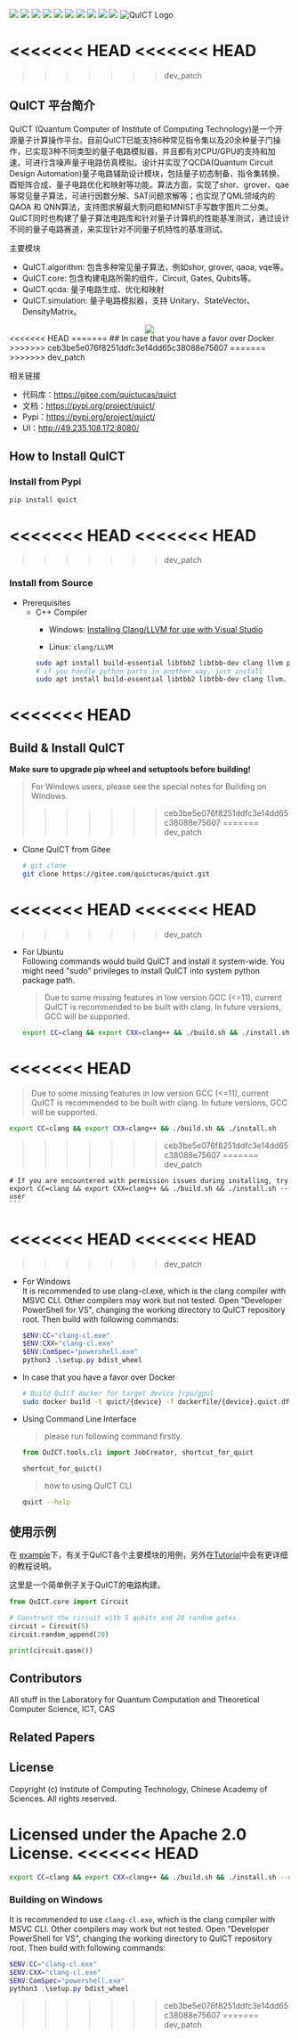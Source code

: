 [![](https://img.shields.io/badge/license-Apache%202.0-lightgrey)](./LICENSE) ![](https://img.shields.io/badge/platform-windows_|_linux-lightgrey) ![](https://img.shields.io/badge/Python-3.7_|_3.8_|_3.9-blue) ![](https://img.shields.io/badge/version-v1.0.0-blue) ![](https://img.shields.io/badge/Docs-failed-red) [![](https://img.shields.io/badge/UI-Ready-gree)](http://49.235.108.172:8080/) ![](https://img.shields.io/badge/UnitTest-pass-gree) ![](https://img.shields.io/badge/Pypi-v1.0.0-blue) ![](https://img.shields.io/badge/Build-Clang++-orange) ![](https://img.shields.io/badge/Docker-CPU_|_GPU-orange)
![QuICT Logo](./docs/source/images/IMG_1986.PNG)

<<<<<<< HEAD
<<<<<<< HEAD
=======
>>>>>>> dev_patch
## QuICT 平台简介
QuICT (Quantum Computer of Institute of Computing Technology)是一个开源量子计算操作平台。目前QuICT已能支持6种常见指令集以及20余种量子门操作，已实现3种不同类型的量子电路模拟器，并且都有对CPU/GPU的支持和加速，可进行含噪声量子电路仿真模拟。设计并实现了QCDA(Quantum Circuit Design Automation)量子电路辅助设计模块，包括量子初态制备、指令集转换、酉矩阵合成、量子电路优化和映射等功能。算法方面，实现了shor、grover、qae等常见量子算法，可进行因数分解、SAT问题求解等；也实现了QML领域内的QAOA 和 QNN算法，支持图求解最大割问题和MNIST手写数字图片二分类。 QuICT同时也构建了量子算法电路库和针对量子计算机的性能基准测试，通过设计不同的量子电路赛道，来实现针对不同量子机特性的基准测试。

主要模块
- QuICT.algorithm: 包含多种常见量子算法，例如shor, grover, qaoa, vqe等。
- QuICT.core: 包含构建电路所需的组件，Circuit, Gates, Qubits等。
- QuICT.qcda: 量子电路生成、优化和映射
- QuICT.simulation: 量子电路模拟器，支持 Unitary、StateVector、DensityMatrix。

<div align=center><img src="./docs/source/images/img_overview.png"></div>
<<<<<<< HEAD
=======
## In case that you have a favor over Docker
>>>>>>> ceb3be5e076f8251ddfc3e14dd65c38088e75607
=======
>>>>>>> dev_patch

相关链接
- 代码库：https://gitee.com/quictucas/quict
- 文档：https://pypi.org/project/quict/
- Pypi：https://pypi.org/project/quict/
- UI：http://49.235.108.172:8080/

## How to Install QuICT
### Install from Pypi
```
pip install quict
```

<<<<<<< HEAD
<<<<<<< HEAD
=======
>>>>>>> dev_patch
### Install from Source
- Prerequisites
  - C++ Compiler
    - Windows: [Installing Clang/LLVM for use with Visual Studio](https://devblogs.microsoft.com/cppblog/clang-llvm-support-in-visual-studio/)

    - Linux: `clang/LLVM`
    ```sh
    sudo apt install build-essential libtbb2 libtbb-dev clang llvm python3 python3-setuptools python3-numpy python3-scipy
    # if you handle python parts in another way, just install
    sudo apt install build-essential libtbb2 libtbb-dev clang llvm.
    ```
<<<<<<< HEAD
=======
## Build & Install QuICT

**Make sure to upgrade pip wheel and setuptools before building!**

> For Windows users, please see the special notes for Building on Windows.
>>>>>>> ceb3be5e076f8251ddfc3e14dd65c38088e75607
=======
>>>>>>> dev_patch

- Clone QuICT from Gitee
    ```sh
    # git clone
    git clone https://gitee.com/quictucas/quict.git
    ```

<<<<<<< HEAD
<<<<<<< HEAD
=======
>>>>>>> dev_patch
- For Ubuntu \
Following commands would build QuICT and install it system-wide. You might need "sudo" privileges to install QuICT into system python package path.

    > Due to some missing features in low version GCC (<=11), current QuICT is recommended to be built with clang. In future versions, GCC will be supported.
    ```sh
    export CC=clang && export CXX=clang++ && ./build.sh && ./install.sh
<<<<<<< HEAD
=======
> Due to some missing features in low version GCC (<=11), current QuICT is recommended to be built with clang.
> In future versions, GCC will be supported.

```bash
export CC=clang && export CXX=clang++ && ./build.sh && ./install.sh
```
>>>>>>> ceb3be5e076f8251ddfc3e14dd65c38088e75607
=======
>>>>>>> dev_patch

    # If you are encountered with permission issues during installing, try
    export CC=clang && export CXX=clang++ && ./build.sh && ./install.sh --user
    ```

<<<<<<< HEAD
<<<<<<< HEAD
=======
>>>>>>> dev_patch
- For Windows \
It is recommended to use clang-cl.exe, which is the clang compiler with MSVC CLI. Other compilers may work but not tested. Open "Developer PowerShell for VS", changing the working directory to QuICT repository root. Then build with following commands:

    ```powershell
    $ENV:CC="clang-cl.exe"
    $ENV:CXX="clang-cl.exe"
    $ENV:ComSpec="powershell.exe"
    python3 .\setup.py bdist_wheel
    ```

- In case that you have a favor over Docker
    ```sh
    # Build QuICT docker for target device [cpu/gpu]
    sudo docker build -t quict/{device} -f dockerfile/{device}.quict.df .
    ```

- Using Command Line Interface
    > please run following command firstly.
    ```python
    from QuICT.tools.cli import JobCreator, shortcut_for_quict

    shortcut_for_quict()
    ```

    > how to using QuICT CLI
    ```sh
    quict --help
    ```

## 使用示例
在 [example](./example)下，有关于QuICT各个主要模块的用例，另外在[Tutorial](https://gitee.com/quictucas/quict)中会有更详细的教程说明。

这里是一个简单例子关于QuICT的电路构建。

```python
from QuICT.core import Circuit

# Construct the circuit with 5 qubits and 20 random gates.
circuit = Circuit(5)
circuit.random_append(20)

print(circuit.qasm())
```

## Contributors
All stuff in the Laboratory for Quantum Computation and Theoretical Computer Science, ICT, CAS

## Related Papers


## License

Copyright (c) Institute of Computing Technology, Chinese Academy of Sciences. All rights reserved.

Licensed under the Apache 2.0 License.
<<<<<<< HEAD
=======
```bash
export CC=clang && export CXX=clang++ && ./build.sh && ./install.sh --user
```

### Building on Windows

It is recommended to use `clang-cl.exe`, which is the clang compiler with MSVC CLI. Other compilers may work but not tested. Open "Developer PowerShell for VS", changing the working directory to QuICT repository root. Then build with following commands:

```powershell
$ENV:CC="clang-cl.exe"
$ENV:CXX="clang-cl.exe"
$ENV:ComSpec="powershell.exe"
python3 .\setup.py bdist_wheel
```
>>>>>>> ceb3be5e076f8251ddfc3e14dd65c38088e75607
=======
>>>>>>> dev_patch
